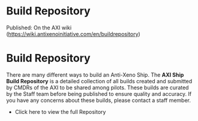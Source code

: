 # Build Repository

Published: On the AXI wiki (https://wiki.antixenoinitiative.com/en/buildrepository)

#  Build Repository

There are many different ways to build an Anti-Xeno Ship. The **AXI Ship Build Repository** is a detailed collection of all builds created and submitted by CMDRs of the AXI to be shared among pilots. These builds are curated by the Staff team before being published to ensure quality and accuracy. If you have any concerns about these builds, please contact a staff member.

- Click here to view the full Repository